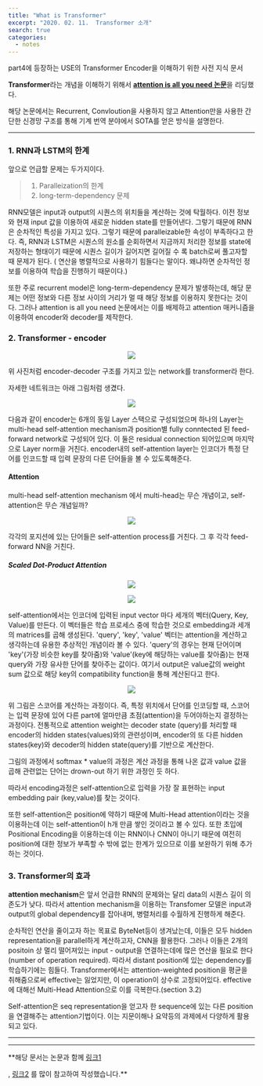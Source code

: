 ```yaml
---
title: "What is Transformer"
excerpt: "2020. 02. 11.  Transformer 소개"
search: true
categories: 
  - notes
---
```


part4에 등장하는 USE의  Transformer Encoder을 이해하기 위한 사전 지식 문서

**Transformer**라는 개념을 이해하기 위해서 [**attention is all you need 논문**](https://arxiv.org/abs/1706.03762)을 리딩했다. 

해당 논문에서는 Recurrent, Convloution을 사용하지 않고 Attention만을 사용한 간단한 신경망 구조를 통해 기계 번역 분야에서 SOTA를 얻은 방식을 설명한다. 

----------------

### 1. RNN과 LSTM의 한계 

앞으로 언급할 문제는 두가지이다. 

> 1. Paralleization의 한계
> 2. long-term-dependency 문제

RNN모델은 input과 output의 시퀀스의 위치들을 계산하는 것에 탁월하다.  이전 정보와 현재 input 값을 이용하여 새로운 hidden state를 만들어낸다. 그렇기 때문에 RNN은 순차적인 특성을 가지고 있다. 그렇기 때문에 paralleizable한 속성이 부족하다고 한다. 즉, RNN과 LSTM은 시퀀스의 원소를 순회하면서 지금까지 처리한 정보를 state에 저장하는 형태이기 때문에 시퀀스 길이가 길어지면 길어질 수 록 batch로써 풀고자할 때 문제가 된다. ( 연산을 병렬적으로 사용하기 힘들다는 말이다.  왜냐하면 순차적인 정보를 이용하여 학습을 진행하기 때문이다.)

또한 주로 recurrent model은 long-term-dependency 문제가 발생하는데, 해당 문제는 어떤 정보와 다른 정보 사이의 거리가 멀 때 해당 정보를 이용하지 못한다는 것이다. 그러나 attention is all you need 논문에서는 이를 배제하고 attention 매커니즘을 이용하여 encoder와 decoder를 제작한다. 

### 2. Transformer - encoder 

<p align="center">
   <img src="https://user-images.githubusercontent.com/26568793/60103383-79755080-979a-11e9-8820-955b79cce77d.png">
</p>
위 사진처럼 encoder-decoder 구조를 가지고 있는 network를 transformer라 한다. 

자세한 네트워크는 아래 그림처럼 생겼다. 

<p align="center">
   <img src="https://user-images.githubusercontent.com/26568793/58311386-d1d7cc00-7e43-11e9-832d-d9240243c054.png">
</p>
다음과 같이 encoder는 6개의 동일 Layer 스택으로 구성되었으며 하나의 Layer는 multi-head self-attention mechanism과 position별 fully conntected 된 feed-forward network로 구성되어 있다. 이 둘은 residual connection 되어있으며 마지막으로 Layer norm을 거친다.  encoder내의  self-attention layer는 인코더가 특정 단어를 인코드할 때 입력 문장의 다른 단어들을 볼 수 있도록해준다. 

#### Attention
multi-head self-attention mechanism 에서 multi-head는 무슨 개념이고, self-attention은 무슨 개념일까? 

<p align="center">
   <img src="https://user-images.githubusercontent.com/26568793/60107177-7467cf80-97a1-11e9-8da9-d0f139d4d6b6.png">
</p>

 각각의 포지션에 있는 단어들은 self-attention process를 거친다. 그 후 각각 feed-forward NN을 거친다.  
 
 ##### Scaled Dot-Product Attention 
 
<p align="center">
   <img src="https://user-images.githubusercontent.com/26568793/60160864-4762fd80-9831-11e9-82ba-c46f3241fd7b.png">
</p>

<p align="center">
   <img src="https://user-images.githubusercontent.com/26568793/60112621-1b9d3480-97ab-11e9-8428-cf9bdbc14591.png">
</p>

self-attention에서는 인코더에 입력된 input vector 마다 세개의 벡터(Query, Key, Value)를 만든다.  이 벡터들은 학습 프로세스 중에 학습한 것으로 embedding과 세개의 matrices를 곱해 생성된다. 
'query', 'key', 'value' 벡터는 attention을 계산하고 생각하는데 유용한 추상적인 개념이라 볼 수 있다. 
'query'의 경우는 현재 단어이며 'key'(가장 비슷한 key를 찾아줌)와 'value'(key에 해당하는 value를 찾아줌)는 현재query와 가장 유사한 단어를 찾아주는 값이다. 
여기서 output은 value값의 weight sum 값으로 해당 key의 compatibility function을 통해 계산된다고 한다. 

<p align="center">
   <img src="https://user-images.githubusercontent.com/26568793/60114146-2efdcf00-97ae-11e9-835a-3a5fc12b396f.png">
</p>

위 그림은 스코어를 계산하는 과정이다.  즉, 특정 위치에서 단어를 인코딩할 때, 스코어는 입력 문장에 있어 다른 part에 얼마만큼 초점(attention)을 두어야하는지 결정하는 과정이다.  전통적으로 attention weight는 decoder state (query)를 처리할 때 encoder의 hidden states(values)와의 관련성이며, encoder의 또 다른 hidden states(key)와 decoder의 hidden state(query)를 기반으로 계산한다. 

그림의 과정에서 softmax * value의 과정은 계산 과정을 통해 나온 값과 value 값을 곱해 관련없는 단어는 drown-out 하기 위한 과정인 듯 하다. 

따라서 encoding과정은 self-attention으로 입력을 가장 잘 표현하는 input embedding pair (key,value)를 찾는 것이다. 

또한 self-attention은 position에 약하기 때문에 Multi-Head attention이라는 것을 이용하는데 이는 self-attention이 h개 만큼 쌓인 것이라고 볼 수 있다.
또한 초입에 Positional Encoding을 이용하는데 이는 RNN이나 CNN이 아니기 때문에 여전히 position에 대한 정보가 부족할 수 밖에 없는 한계가 있으므로 이를 보완하기 위해 추가하는 것이다.  






### 3. Transformer의 효과



**attention mechanism**은 앞서 언급한 RNN의 문제와는 달리 data의 시퀀스 길이 의존도가 낮다. 따라서 attention mechanism을 이용하는 Transfomer 모델은 input과 output의 global dependency를 잡아내며, 병렬처리를 수월하게 진행하게 해준다. 

순차적인 연산을 줄이고자 하는 목표로 ByteNet등이 생겨났는데, 이들은 모두 hidden representation을 parallel하게 계산하고자, CNN을 활용한다. 그러나 이들은 2개의 positoin 상 멀리 떨어져있는 input - output을 연결하는데에 많은 연산을 필요로 한다(number of operation required). 따라서 distant position에 있는 dependency를 학습하기에는 힘들다. Transformer에서는 attention-weighted position을 평균을 취해줌으로써 effective는 잃었지만, 이 operation이 상수로 고정되어있다. effective에 대해선 Multi-Head Attention으로 이를 극복한다.(section 3.2)

Self-attention은 seq representation을 얻고자 한 sequence에 있는 다른 position을 연결해주는 attention기법이다. 이는 지문이해나 요약등의 과제에서 다양하게 활용되고 있다.

-----------

------------------------------

**해당 문서는 논문과 함께 [링크1](<https://jalammar.github.io/illustrated-transformer/](https://jalammar.github.io/illustrated-transformer/>) 

, [링크2](<http://blog.naver.com/PostView.nhn?blogId=hist0134&logNo=221035988217&redirect=Dlog&widgetTypeCall=true>) 를 많이 참고하여 작성했습니다.**
